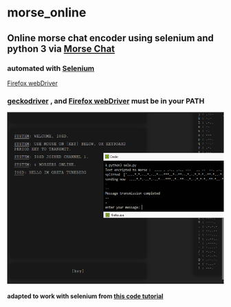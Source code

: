 # morse_online
## Online morse chat encoder using selenium and python 3 via [Morse Chat](http://morsecode.me/?room=1)
### automated with [Selenium](https://pypi.org/project/selenium/) 
[Firefox webDriver](https://developer.mozilla.org/en-US/docs/Web/WebDriver)
### [geckodriver](https://github.com/mozilla/geckodriver/releases) , and [Firefox webDriver](https://developer.mozilla.org/en-US/docs/Web/WebDriver) must be in your PATH

<a href="url"><img src="https://github.com/CarloCattano/morse_online/blob/master/Screenshot/greta.PNG?raw=true" align="center" height="400" width="600" ></a>

#### adapted to work with selenium from [this code tutorial](https://www.geeksforgeeks.org/morse-code-translator-python/)
